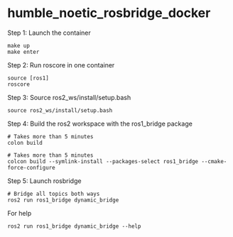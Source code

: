 # humble_noetic_rosbridge_docker

Step 1: Launch the container
```
make up
make enter
```

Step 2: Run roscore in one container
```
source [ros1]
roscore
```

Step 3: Source ros2_ws/install/setup.bash
```
source ros2_ws/install/setup.bash
```

Step 4: Build the ros2 workspace with the ros1_bridge package
```
# Takes more than 5 minutes
colon build
```
```
# Takes more than 5 minutes
colcon build --symlink-install --packages-select ros1_bridge --cmake-force-configure
```

Step 5: Launch rosbridge 
```
# Bridge all topics both ways
ros2 run ros1_bridge dynamic_bridge
```

For help 
```
ros2 run ros1_bridge dynamic_bridge --help
```

